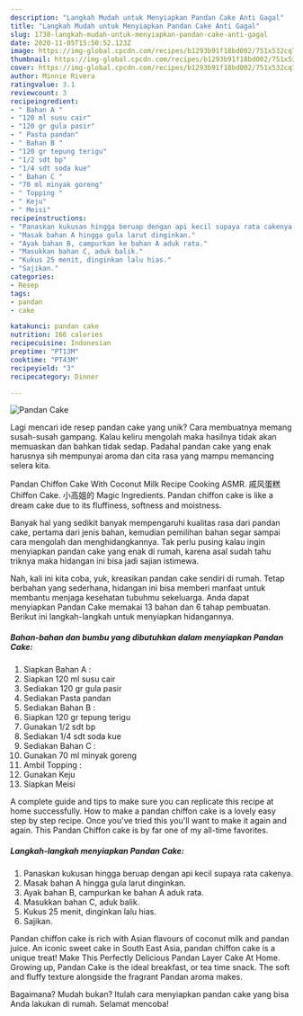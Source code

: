 ```yaml
---
description: "Langkah Mudah untuk Menyiapkan Pandan Cake Anti Gagal"
title: "Langkah Mudah untuk Menyiapkan Pandan Cake Anti Gagal"
slug: 1738-langkah-mudah-untuk-menyiapkan-pandan-cake-anti-gagal
date: 2020-11-05T15:50:52.123Z
image: https://img-global.cpcdn.com/recipes/b1293b91f18bd002/751x532cq70/pandan-cake-foto-resep-utama.jpg
thumbnail: https://img-global.cpcdn.com/recipes/b1293b91f18bd002/751x532cq70/pandan-cake-foto-resep-utama.jpg
cover: https://img-global.cpcdn.com/recipes/b1293b91f18bd002/751x532cq70/pandan-cake-foto-resep-utama.jpg
author: Minnie Rivera
ratingvalue: 3.1
reviewcount: 3
recipeingredient:
- " Bahan A "
- "120 ml susu cair"
- "120 gr gula pasir"
- " Pasta pandan"
- " Bahan B "
- "120 gr tepung terigu"
- "1/2 sdt bp"
- "1/4 sdt soda kue"
- " Bahan C "
- "70 ml minyak goreng"
- " Topping "
- " Keju"
- " Meisi"
recipeinstructions:
- "Panaskan kukusan hingga beruap dengan api kecil supaya rata cakenya."
- "Masak bahan A hingga gula larut dinginkan."
- "Ayak bahan B, campurkan ke bahan A aduk rata."
- "Masukkan bahan C, aduk balik."
- "Kukus 25 menit, dinginkan lalu hias."
- "Sajikan."
categories:
- Resep
tags:
- pandan
- cake

katakunci: pandan cake 
nutrition: 166 calories
recipecuisine: Indonesian
preptime: "PT13M"
cooktime: "PT43M"
recipeyield: "3"
recipecategory: Dinner

---
```



![Pandan Cake](https://img-global.cpcdn.com/recipes/b1293b91f18bd002/751x532cq70/pandan-cake-foto-resep-utama.jpg)

Lagi mencari ide resep pandan cake yang unik? Cara membuatnya memang susah-susah gampang. Kalau keliru mengolah maka hasilnya tidak akan memuaskan dan bahkan tidak sedap. Padahal pandan cake yang enak harusnya sih mempunyai aroma dan cita rasa yang mampu memancing selera kita.

Pandan Chiffon Cake With Coconut Milk Recipe Cooking ASMR. 戚风蛋糕 Chiffon Cake. 小高姐的 Magic Ingredients. Pandan chiffon cake is like a dream cake due to its fluffiness, softness and moistness.

Banyak hal yang sedikit banyak mempengaruhi kualitas rasa dari pandan cake, pertama dari jenis bahan, kemudian pemilihan bahan segar sampai cara mengolah dan menghidangkannya. Tak perlu pusing kalau ingin menyiapkan pandan cake yang enak di rumah, karena asal sudah tahu triknya maka hidangan ini bisa jadi sajian istimewa.


Nah, kali ini kita coba, yuk, kreasikan pandan cake sendiri di rumah. Tetap berbahan yang sederhana, hidangan ini bisa memberi manfaat untuk membantu menjaga kesehatan tubuhmu sekeluarga. Anda dapat menyiapkan Pandan Cake memakai 13 bahan dan 6 tahap pembuatan. Berikut ini langkah-langkah untuk menyiapkan hidangannya.

<!--inarticleads1-->

##### Bahan-bahan dan bumbu yang dibutuhkan dalam menyiapkan Pandan Cake:

1. Siapkan  Bahan A :
1. Siapkan 120 ml susu cair
1. Sediakan 120 gr gula pasir
1. Sediakan  Pasta pandan
1. Sediakan  Bahan B :
1. Siapkan 120 gr tepung terigu
1. Gunakan 1/2 sdt bp
1. Sediakan 1/4 sdt soda kue
1. Sediakan  Bahan C :
1. Gunakan 70 ml minyak goreng
1. Ambil  Topping :
1. Gunakan  Keju
1. Siapkan  Meisi


A complete guide and tips to make sure you can replicate this recipe at home successfully. How to make a pandan chiffon cake is a lovely easy step by step recipe. Once you&#39;ve tried this you&#39;ll want to make it again and again. This Pandan Chiffon cake is by far one of my all-time favorites. 

<!--inarticleads2-->

##### Langkah-langkah menyiapkan Pandan Cake:

1. Panaskan kukusan hingga beruap dengan api kecil supaya rata cakenya.
1. Masak bahan A hingga gula larut dinginkan.
1. Ayak bahan B, campurkan ke bahan A aduk rata.
1. Masukkan bahan C, aduk balik.
1. Kukus 25 menit, dinginkan lalu hias.
1. Sajikan.


Pandan chiffon cake is rich with Asian flavours of coconut milk and pandan juice. An iconic sweet cake in South East Asia, pandan chiffon cake is a unique treat! Make This Perfectly Delicious Pandan Layer Cake At Home. Growing up, Pandan Cake is the ideal breakfast, or tea time snack. The soft and fluffy texture alongside the fragrant Pandan aroma makes. 

Bagaimana? Mudah bukan? Itulah cara menyiapkan pandan cake yang bisa Anda lakukan di rumah. Selamat mencoba!
